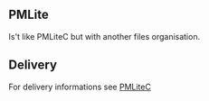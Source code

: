 ## PMLite

Is't like PMLiteC but with another files organisation.

## Delivery 

For delivery informations see [PMLiteC](https://github.com/mabyre/Console-CPlusPlus-StarterKit/tree/master/PMLiteC)

